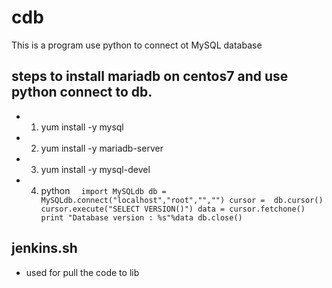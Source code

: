 # cdb
This is a program use python to connect ot MySQL database

## steps to install mariadb on centos7 and use python connect to db.

*    1. yum install -y mysql 
*    2. yum install -y mariadb-server
*    3. yum install -y mysql-devel
*    4. python 
`	import MySQLdb
	db =  MySQLdb.connect("localhost","root","","")
	cursor =  db.cursor()
	cursor.execute("SELECT VERSION()")
	data = cursor.fetchone()
	print "Database version : %s"%data
	db.close()
`
## jenkins.sh
* used for pull  the code to lib